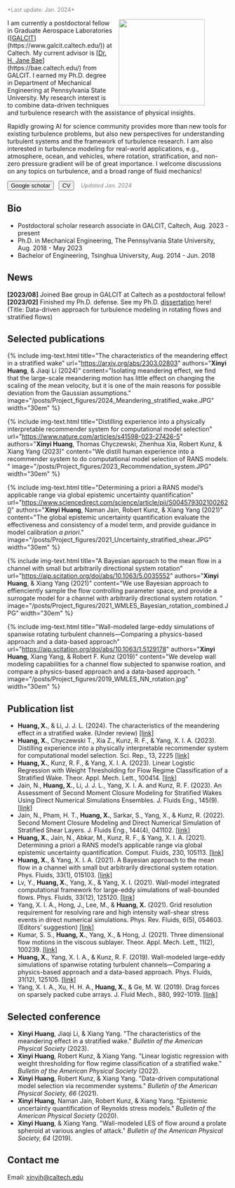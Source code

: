 <span style="font-size:0.9em;color:grey">
  *Last update: Jan. 2024*
</span>

<div class="flex-1">
<figure>
  <img src="{{site.url}}/assets/img/xuh128.jpg" style="float: right;width:14em; margin:0 1em"/>
</figure>
</div>
I am currently a postdoctoral fellow in Graduate Aerospace Laboratories ([<u>GALCIT</u>](https://www.galcit.caltech.edu/)) at Caltech. 
My current advisor is [<u>Dr. H. Jane Bae</u>](https://bae.caltech.edu/) from GALCIT. 
I earned my Ph.D. degree in Department of Mechanical Engineering at Pennsylvania State University. 
My research interest is to combine data-driven techniques and turbulence research with the assistance of physical insights.  

Rapidly growing AI for science community provides more than new tools for existing turbulence problems, but also new perspectives for understanding turbulent systems and the framework of turbulence research. 
I am also interested in turbulence modeling for real-world applications, e.g., atmosphere, ocean, and vehicles, where rotation, stratification, and non-zero pressure gradient will be of great importance. 
I welcome discussions on any topics on turbulence, and a broad range of fluid mechanics! 

<!-- HTML !-->
<a href="https://scholar.google.com/citations?user=bcjWzo0AAAAJ&hl=en"><button class="button-54" role="button">Google scholar</button></a>&nbsp;&nbsp;
<a href="{% link /assets/files/Xinyi_Huang_cv_2024.pdf %}"><button class="button-54" role="button">CV</button></a> &nbsp;&nbsp; 
<span style="font-size:0.9em;color:grey"> *Updated Jan. 2024* </span>


## Bio
- Postdoctoral scholar research associate in GALCIT, Caltech, Aug. 2023 - present
- Ph.D. in Mechanical Engineering, The Pennsylvania State University, Aug. 2018 - May 2023
- Bachelor of Engineering, Tsinghua University, Aug. 2014 - Jun. 2018


## News

**[2023/08]** Joined Bae group in GALCIT at Caltech as a postdoctoral fellow!  
**[2023/02]** Finished my Ph.D. defense. See my Ph.D. [<u>dissertation</u>](https://etda.libraries.psu.edu/catalog/23069xuh128) here! (Title: Data-driven approach for turbulence modeling in rotating flows and stratified flows)


## Selected publications

{% include img-text.html 
title="The characteristics of the meandering effect in a stratified wake" 
url="https://arxiv.org/abs/2303.02803" 
authors="**Xinyi Huang**, & Jiaqi Li (2024)" 
content="Isolating meandering effect, we find that the large-scale meandering motion has little effect on changing the scaling of the mean velocity, but it is one of the main reasons for possible deviation from the Gaussian assumptions."
image="/posts/Project_figures/2024_Meandering_stratified_wake.JPG"
width="30em" %}

{% include img-text.html 
title="Distilling experience into a physically interpretable recommender system for computational model selection" 
url="https://www.nature.com/articles/s41598-023-27426-5" 
authors="**Xinyi Huang**, Thomas Chyczewski, Zhenhua Xia, Robert Kunz, & Xiang Yang (2023)" 
content="We distill human experience into a recommender system to do computational model selection of RANS models. "
image="/posts/Project_figures/2023_Recommendation_system.JPG"
width="30em" %}

{% include img-text.html 
title="Determining a priori a RANS model’s applicable range via global epistemic uncertainty quantification" 
url="https://www.sciencedirect.com/science/article/pii/S0045793021002620" 
authors="**Xinyi Huang**, Naman Jain, Robert Kunz, & Xiang Yang (2021)" 
content="The global epistemic uncertainty quantification evaluate the effectiveness and consistency of a model term, and provide guidance in model calibration *a priori*."
image="/posts/Project_figures/2021_Uncertainty_stratified_shear.JPG"
width="30em" %}

{% include img-text.html 
title="A Bayesian approach to the mean flow in a channel with small but arbitrarily directional system rotation" 
url="https://aip.scitation.org/doi/abs/10.1063/5.0035552" 
authors="**Xinyi Huang**, & Xiang Yang (2021)" 
content="We use Bayesian approach to effienciently sample the flow controlling parameter space, and provide a surrogate model for a channel with arbitrarily directional system rotation. "
image="/posts/Project_figures/2021_WMLES_Bayesian_rotation_combined.JPG"
width="30em" %}

{% include img-text.html 
title="Wall-modeled large-eddy simulations of spanwise rotating turbulent channels—Comparing a physics-based approach and a data-based approach" 
url="https://aip.scitation.org/doi/abs/10.1063/1.5129178" 
authors="**Xinyi Huang**, Xiang Yang, & Robert F. Kunz (2019)" 
content="We develop wall modeling capabilities for a channel flow subjected to spanwise roation, and compare a physics-based approach and a data-based approach. "
image="/posts/Project_figures/2019_WMLES_NN_rotation.jpg"
width="30em" %}



## Publication list

- **Huang, X.**, & Li, J. J. L. (2024). The characteristics of the meandering effect in a stratified wake. (Under review) [<u>[link]</u>](https://arxiv.org/abs/2303.02803)
- **Huang, X.**, Chyczewski T., Xia Z., Kunz, R. F., & Yang, X. I. A. (2023). Distilling experience into a physically interpretable recommender system for computational model selection. Sci. Rep., 13, 2225 [<u>[link]</u>](https://www.nature.com/articles/s41598-023-27426-5)
- **Huang, X.**, Kunz, R. F., & Yang, X. I. A. (2023). Linear Logistic Regression with Weight Thresholding for Flow Regime Classification of a Stratified Wake. Theor. Appl. Mech. Lett., 100414. [<u>[link]</u>](https://www.sciencedirect.com/science/article/pii/S2095034922000940)
- Jain, N., **Huang, X.**, Li, J. J. L., Yang, X. I. A. and Kunz, R. F. (2023). An Assessment of Second Moment Closure Modeling for Stratified Wakes Using Direct Numerical Simulations Ensembles. J. Fluids Eng., 145(9). [<u>[link]</u>](https://asmedigitalcollection.asme.org/fluidsengineering/article/145/9/091502/1163512)
- Jain, N., Pham, H. T., **Huang, X.**, Sarkar, S., Yang, X., & Kunz, R. (2022). Second Moment Closure Modeling and Direct Numerical Simulation of Stratified Shear Layers. J. Fluids Eng., 144(4), 041102. [<u>[link]</u>](https://asmedigitalcollection.asme.org/fluidsengineering/article/144/4/041102/1131139/Second-Moment-Closure-Modeling-and-Direct)
- **Huang, X.**, Jain, N., Abkar, M., Kunz, R. F., & Yang, X. I. A. (2021). Determining a priori a RANS model’s applicable range via global epistemic uncertainty quantification. Comput. Fluids, 230, 105113. [<u>[link]</u>](https://www.sciencedirect.com/science/article/pii/S0045793021002620)
- **Huang, X.**, & Yang, X. I. A. (2021). A Bayesian approach to the mean flow in a channel with small but arbitrarily directional system rotation. Phys. Fluids, 33(1), 015103. [<u>[link]</u>](https://aip.scitation.org/doi/abs/10.1063/5.0035552)
- Lv, Y., **Huang, X.**, Yang, X., & Yang, X. I. (2021). Wall-model integrated computational framework for large-eddy simulations of wall-bounded flows. Phys. Fluids, 33(12), 125120. [<u>[link]</u>](https://pubs.aip.org/aip/pof/article/33/12/125120/1062338)
- Yang, X. I. A., Hong, J., Lee, M., & **Huang, X.** (2021). Grid resolution requirement for resolving rare and high intensity wall-shear stress events in direct numerical simulations. Phys. Rev. Fluids, 6(5), 054603. (Editors’ suggestion) [<u>[link]</u>](https://journals.aps.org/prfluids/abstract/10.1103/PhysRevFluids.6.054603)
- Kumar, S. S., **Huang, X.**, Yang, X., & Hong, J. (2021). Three dimensional flow motions in the viscous sublayer. Theor. Appl. Mech. Lett., 11(2), 100239. [<u>[link]</u>](https://www.sciencedirect.com/science/article/pii/S2095034921000465)
- **Huang, X.**, Yang, X. I. A., & Kunz, R. F. (2019). Wall-modeled large-eddy simulations of spanwise rotating turbulent channels—Comparing a physics-based approach and a data-based approach. Phys. Fluids, 31(12), 125105. [<u>[link]</u>](https://aip.scitation.org/doi/abs/10.1063/1.5129178)
- Yang, X. I. A., Xu, H. H. A., **Huang, X.**, & Ge, M. W. (2019). Drag forces on sparsely packed cube arrays. J. Fluid Mech., 880, 992-1019. [<u>[link]</u>](https://www.cambridge.org/core/journals/journal-of-fluid-mechanics/article/abs/drag-forces-on-sparsely-packed-cube-arrays/B2988E49CA5442665CA9A1F541335B05)


## Selected conference

- **Xinyi Huang**, Jiaqi Li, & Xiang Yang. "The characteristics of the meandering effect in a stratified wake." *Bulletin of the American Physical Society* (2023).
- **Xinyi Huang**, Robert Kunz, & Xiang Yang. "Linear logistic regression with weight thresholding for flow regime classification of a stratified wake." *Bulletin of the American Physical Society* (2022).
- **Xinyi Huang**, Robert Kunz, & Xiang Yang. "Data-driven computational model selection via recommender systems." *Bulletin of the American Physical Society, 66* (2021).
- **Xinyi Huang**, Naman Jain, Robert Kunz, & Xiang Yang. "Epistemic uncertainty quantification of Reynolds stress models." *Bulletin of the American Physical Society* (2020).
- **Xinyi Huang**, & Xiang Yang. "Wall-modeled LES of flow around a prolate spheroid at various angles of attack." *Bulletin of the American Physical Society, 64* (2019).


## Contact me

Email: [xinyih@caltech.edu](mailto:xinyih@caltech.edu)

<script type="text/javascript" id="clustrmaps" src="//clustrmaps.com/map_v2.js?d=_iwV2G33xn5QuF3-M4PNo81e5zfildQa-p62cItibWo&cl=ffffff&w=700"></script>

